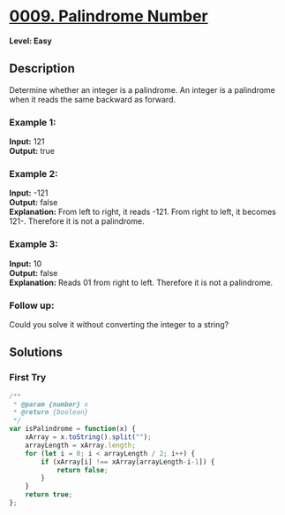 
# [0009. Palindrome Number](https://leetcode.com/problems/palindrome-number/)

**Level: Easy**

## Description

Determine whether an integer is a palindrome. An integer is a palindrome when it reads the same backward as forward.

### Example 1:  
**Input:** 121  
**Output:** true  

### Example 2:  
**Input:** -121  
**Output:** false  
**Explanation:** From left to right, it reads -121. From right to left, it becomes 121-. Therefore it is not a palindrome.

### Example 3:  
**Input:** 10  
**Output:** false  
**Explanation:** Reads 01 from right to left. Therefore it is not a palindrome.

### Follow up:  
Could you solve it without converting the integer to a string?


## Solutions

### First Try
``` js
/**
 * @param {number} x
 * @return {boolean}
 */
var isPalindrome = function(x) {
    xArray = x.toString().split("");
    arrayLength = xArray.length;
    for (let i = 0; i < arrayLength / 2; i++) {
        if (xArray[i] !== xArray[arrayLength-i-1]) {
            return false;
        }
    }
    return true;
};
```